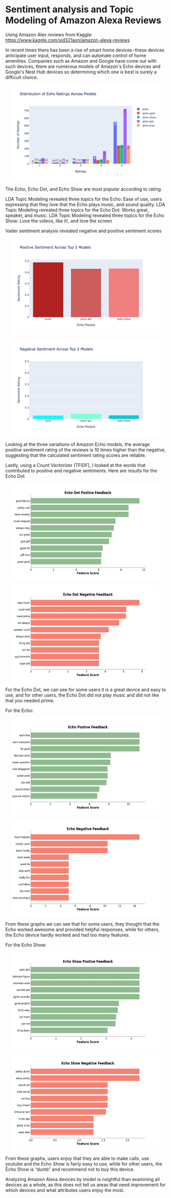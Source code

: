 # Sentiment analysis and Topic Modeling of Amazon Alexa Reviews
Using Amazon Alex reviews from Kaggle:
https://www.kaggle.com/sid321axn/amazon-alexa-reviews

In recent times there has been a rise of smart home devices - these devices anticipate user input, responds, and can automate control of home amenities. Companies such as Amazon and Google have come out with such devices, there are numerous models of Amazon's Echo devices and Google's Nest Hub devices so determining which one is best is surely a difficult choice.


<p align="center">
  <img width="460" height="300" src="https://github.com/mkosaka1/amazonalexa_nlp/blob/master/Photos/Distribution_EchoRatings.png">
</p>
The Echo, Echo Dot, and Echo Show are most popular according to rating
 
LDA Topic Modeling revealed three topics for the Echo: Ease of use, users expressing that they love that the Echo plays music, and sound quality.
LDA Topic Modeling revealed three topics for the Echo Dot: Works great, speaker, and music.
LDA Topic Modeling revealed three topics for the Echo Show: Love the videos, like it!, and love the screen

Vader sentiment analysis revealed negative and positive sentiment scores


<p align="center">
  <img width="460" height="300" src="https://github.com/mkosaka1/amazonalexa_nlp/blob/master/Photos/top3_positive_sent.png">
</p>


<p align="center">
  <img width="460" height="300" src="https://github.com/mkosaka1/amazonalexa_nlp/blob/master/Photos/top3_negative_sent.png">
</p>

Looking at the three variations of Amazon Echo models, the average positive sentiment rating of the reviews is 10 times higher than the negative, suggesting that the calculated sentiment rating scores are reliable.

Lastly, using a Count Vectorizer (TFIDF), I looked at the words that contributed to positive and negative sentiments.
Here are results for the Echo Dot

<p align="center">
  <img width="460" height="300" src="https://github.com/mkosaka1/amazonalexa_nlp/blob/master/Photos/echodot_positive.jpg">
</p>

<p align="center">
  <img width="460" height="300" src="https://github.com/mkosaka1/amazonalexa_nlp/blob/master/Photos/echodot_neg.jpg">
</p>

For the Echo Dot, we can see for some users it is a great device and easy to use, and for other users, the Echo Dot did not play music and did not like that you needed prime.

For the Echo:

<p align="center">
  <img width="460" height="300" src="https://github.com/mkosaka1/amazonalexa_nlp/blob/master/Photos/echo_positive.jpg">
</p>

<p align="center">
  <img width="460" height="300" src="https://github.com/mkosaka1/amazonalexa_nlp/blob/master/Photos/echo_neg.jpg">
</p>

From these graphs we can see that for some users, they thought that the Echo worked awesome and provided helpful responses, while for others, the Echo device hardly worked and had too many features.

For the Echo Show:

<p align="center">
  <img width="460" height="300" src="https://github.com/mkosaka1/amazonalexa_nlp/blob/master/Photos/echoshow_positive.jpg">
</p>


<p align="center">
  <img width="460" height="300" src="https://github.com/mkosaka1/amazonalexa_nlp/blob/master/Photos/echoshow_neg.jpg">
</p>

From these graphs, users enjoy that they are able to make calls, use youtube and the Echo Show is fairly easy to use, while for other users, the Echo Show is “dumb” and recommend not to buy this device.

Analyzing Amazon Alexa devices by model is nsightful than examining all devices as a whole, as this does not tell us areas that need improvement for which devices and what attributes users enjoy the most.
